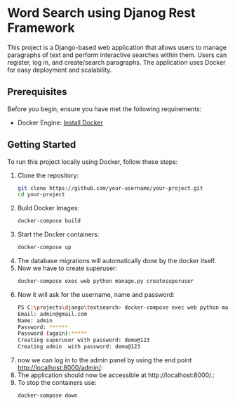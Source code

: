# Word Search using Djanog Rest Framework

This project is a Django-based web application that allows users to manage paragraphs of text and perform interactive searches within them. Users can register, log in, and create/search paragraphs. The application uses Docker for easy deployment and scalability.


## Prerequisites

Before you begin, ensure you have met the following requirements:
- Docker Engine: [Install Docker](https://docs.docker.com/get-docker/)

## Getting Started

To run this project locally using Docker, follow these steps:

1. Clone the repository:
   ```bash
   git clone https://github.com/your-username/your-project.git
   cd your-project
2. Build Docker Images:
   ```bash
   docker-compose build
3. Start the Docker containers:
   ```bash
   docker-compose up
4. The database migrations will automatically done by the docker itself.
5. Now we have to create superuser:
   ```bash
   docker-compose exec web python manage.py createsuperuser
6. Now it will ask for the username, name and password:
   ```bash
   PS C:\projects\django\textsearch> docker-compose exec web python manage.py createsuperuser
   Email: admin@gmail.com
   Name: admin
   Password: ******
   Password (again):*****
   Creating superuser with password: demo@123
   Creating admin  with password: demo@123
7. now we can log in to the admin panel by using the end point  [http://localhost:8000/admin/](url):
8. The application should now be accessible at http://localhost:8000/.:
9. To stop the containers use:
   ```bash
   docker-compose down
   
